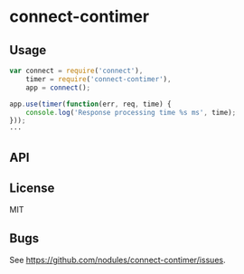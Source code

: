 connect-contimer
================

## Usage

~~~js
var connect = require('connect'),
    timer = require('connect-contimer'),
    app = connect();

app.use(timer(function(err, req, time) {
    console.log('Response processing time %s ms', time);
}));
···
~~~

## API

## License

MIT

## Bugs

See https://github.com/nodules/connect-contimer/issues.
